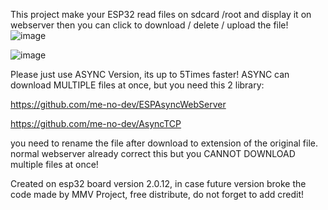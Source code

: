 This project make your ESP32 read files on sdcard /root and display it on webserver then you can click to download / delete / upload the file!
![image](https://github.com/user-attachments/assets/42596fc5-6725-4608-9d44-db059715d6fb)

![image](https://github.com/user-attachments/assets/a06c79d2-89e5-442c-89b0-9142c520cabc)


Please just use ASYNC Version, its up to 5Times faster!
ASYNC can download MULTIPLE files at once, but you need this 2 library:

https://github.com/me-no-dev/ESPAsyncWebServer

https://github.com/me-no-dev/AsyncTCP

you need to rename the file after download to extension of the original file. normal webserver already correct this but you CANNOT DOWNLOAD multiple files at once!

Created on esp32 board version 2.0.12, in case future version broke the code
made by MMV Project, free distribute, do not forget to add credit!
